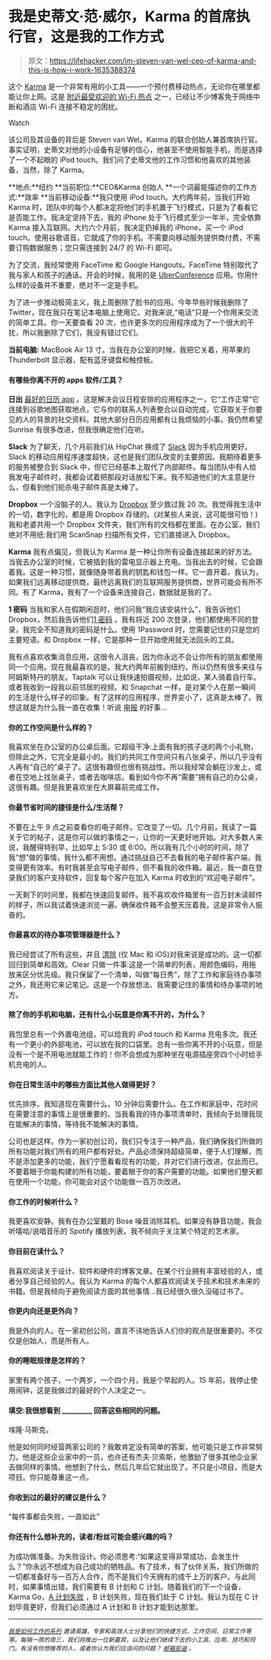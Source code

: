 # 我是史蒂文·范·威尔，Karma 的首席执行官，这是我的工作方式

> 原文：<https://lifehacker.com/im-steven-van-wel-ceo-of-karma-and-this-is-how-i-work-1635388374>

这个 [Karma](https://yourkarma.com/) 是一个非常有用的小工具——一个预付费移动热点，无论你在哪里都能让你上网。这是 [附近最受欢迎的 Wi-Fi 热点](https://lifehacker.com/five-best-mobile-hotspots-1523254435) 之一，已经让不少博客免于网络中断和酒店 Wi-Fi 连接不稳定的困扰。

Watch

该公司及其设备的背后是 Steven van Wel，Karma 的联合创始人兼首席执行官。事实证明，史蒂文对他的小设备有足够的信心，他甚至不使用智能手机，而是选择了一个不起眼的 iPod touch。我们问了史蒂文他的工作习惯和他喜欢的其他装备，当然，除了 Karma。

**地点:**纽约
**当前职位:**CEO&Karma 创始人
**一个词最能描述你的工作方式:**效率
**当前移动设备:**我只使用 iPod touch。大约两年前，当我们开始 Karma 时，团队中的每个人都决定将他们的手机置于飞行模式，只是为了看看它是否能工作。我决定坚持下去，我的 iPhone 处于飞行模式至少一年半，完全依靠 Karma 接入互联网。大约六个月前，我决定扔掉我的 iPhone，买一个 iPod touch。使用谷歌语音，它就成了你的手机。不需要向移动服务提供商付费，不需要订购数据服务；您只需连接到 24/7 的 Wi-Fi 即可。

为了交流，我经常使用 FaceTime 和 Google Hangouts。FaceTime 特别取代了我与家人和孩子的通话。开会的时候，我用的是 [UberConference](https://www.uberconference.com/) 应用。你用什么样的设备并不重要，绝对不一定是手机。

为了进一步推动极简主义，我上周删除了脸书的应用。今年早些时候我删除了 Twitter，现在我只在笔记本电脑上使用它。对我来说,“电话”只是一个你用来交流的简单工具。你一天要查看 20 次，也许更多次的应用程序成为了一个很大的干扰，所以我删除了它们，我没有错过它们。

**当前电脑:** MacBook Air 13 寸。当我在办公室的时候，我把它关着，用苹果的 Thunderbolt 显示器，配有蓝牙键盘和触控板。

#### 有哪些你离不开的 apps 软件/工具？

**日出**
[最好的日历 app](http://lifehacker.com/sunrise-is-a-smart-calendar-that-puts-important-info-fr-5985267) 。这是解决会议日程安排的应用程序之一，它“工作正常”它连接到谷歌地图获取地点，它与你的联系人列表整合以自动完成，它获取关于你要见的人的背景的社交资料。其他大部分日历应用都有让我烦恼的小事。我仍然希望 Sunrise 有很多改进，但我很确定他们在听。

**Slack**
为了聊天，几个月前我们从 HipChat 换成了 [Slack](http://slack.com) 因为手机应用更好。Slack 的移动应用程序速度超快，这也是我们团队改变的主要原因。我期待着更多的服务被整合到 Slack 中，但它已经基本上取代了内部邮件。每当团队中有人给我发电子邮件时，我都会试着把那段对话放松下来。我不知道他们的大主意是什么，但看到他们扼杀电子邮件真是太棒了。

**Dropbox**
一个没脑子的人。我认为 [Dropbox](https://lifehacker.com/seven-downloads-and-extensions-to-make-dropbox-even-mor-1533124676) 至少救过我 20 次。我觉得我生活中的一切，数字化的，都是用 Dropbox 存储的。(对某些人来说，这可能很可怕！)我和老婆共用一个 Dropbox 文件夹，我们所有的文档都在里面。在办公室，我们绝对不用纸:我们用 ScanSnap 扫描所有文件，它们直接进入 Dropbox。

**Karma**
我有点偏见，但我认为 Karma 是一种让你所有设备连接起来的好方法。当我去办公室的时候，它被插到我的雷电显示器上充电。当我出去的时候，它会跟着我。这是一种习惯，就像随身带着我的钥匙和钱包一样。它一直开着。我认为，如果我们远离移动提供商，最终远离我们的互联网服务提供商，世界可能会有所不同。有了 Karma，我有了一个设备来连接自己，数据就是我的了。

**1 密码**
当我和家人在假期闲逛时，他们问我“我应该安装什么”，我告诉他们 Dropbox，然后我告诉他们[1 密码](https://lifehacker.com/1password-gets-sharing-security-enhancements-wi-fi-sy-1440608966) 。我有将近 200 次登录，他们都使用不同的登录，我完全不知道我的密码是什么。使用 1Password 时，您需要记住的只是您的主要短语。和 Dropbox 一样，它是那种一旦开始使用就无法回头的工具。

我有点喜欢收集消息应用，这很令人沮丧，因为你永远不会让你所有的朋友都使用同一个应用。现在我最喜欢的是。我大约两年前搬到纽约，所以仍然有很多来往与阿姆斯特丹的朋友。Taptalk 可以让我快速拍摄视频，比如说，某人骑着自行车。或者我收到一段我以前邻居的视频。和 Snapchat 一样，是对某个人在那一瞬间的生活是什么样子的印象。有了这样的应用程序，世界变小了，这真是太棒了。我想这就是为什么我一直在收集！听说 [电报](https://telegram.org/) 的好事...

#### 你的工作空间是什么样的？

我喜欢坐在办公室的办公桌后面。它超级干净:上面有我的孩子送的两个小礼物，但除此之外，它完全是最小的。我们的共同工作空间只有八张桌子，所以几乎没有人再有“自己的”桌子了。这很有趣但也很有挑战性。所以我经常会躺在沙发上，或者在空地上找张桌子，或者去咖啡店。看到如今你不再“需要”拥有自己的办公桌，这很有趣。但是我更喜欢坐在大屏幕前完成工作。

#### 你最节省时间的捷径是什么/生活帮？

不要在上午 9 点之前查看你的电子邮件。它改变了一切。几个月前，我读了一篇关于它的帖子，这是你可以做的事情之一，让你的一天更好地开始。对大多数人来说，我醒得特别早，比如早上 5:30 或 6:00。所以我有几个小时的时间，除了我“想”做的事情，我什么都不用想。通过挑战自己不去看我的电子邮件客户端，我变得更有效率。有时我甚至会写电子邮件，但不看我的收件箱。最近，我一直在登录我们的客户支持软件，回复每个客户在加入 Karma 时收到的“欢迎电子邮件”。

一天剩下的时间里，我都在快速回复邮件。我不喜欢收件箱里有一百万封未读邮件的样子，所以我试着快速浏览一遍。确保收件箱不会整天压着我，这是非常令人振奋的。

#### 你最喜欢的待办事项管理器是什么？

我已经尝试了所有这些，并且 [清除](https://lifehacker.com/clear-for-iphone-updated-for-ios-7-with-a-tweaked-inter-1434443416) (仅 Mac 和 iOS)对我来说是成功的。这一切都回归到简单和高效。Clear 只做一件事:这是一个简单的列表，用颜色编码，用拖放来区分优先级。我只保留了一个清单，叫做“每日秀”，除了工作和家庭待办事项之外，我还用它来记笔记。这是一个存放想法、我需要记住的事情和待办事项的地方。

#### 除了你的手机和电脑，还有什么小玩意是你离不开的，为什么？

我包里总有一个外置电池组，可以给我的 iPod touch 和 Karma 充电多次。我还有一个更小的外部电池，可以放在我的口袋里。总有一些你离不开的小玩意，但是没有一个是不用电池就能工作的！你不会想成为那种坐在电源插座旁四个小时给手机充电的人。

#### 你在日常生活中的哪些方面比其他人做得更好？

优先排序。我知道现在需要什么，10 分钟后需要什么。在工作和家庭中，花时间在需要注意的事情上是很重要的。当我看我的待办事项清单时，我倾向于处理我现在能解决的事情，等待我不能解决的事情。

公司也是这样。作为一家初创公司，我们只专注于一种产品，我们确保我们所做的所有功能对我们所有的用户都有好处。产品必须保持超级简单，便于人们理解，而不是添加更多的功能，我们宁愿看看现有的功能，并对它们进行改进。仅此而已。不要着眼于你能构建的所有功能，要着眼于你的客户需要的功能。如果他们整天都在使用一个功能，你可能会对这个功能做一百万次改进。

#### 你工作的时候听什么？

我更喜欢安静。我有在办公室戴的 Bose 噪音消除耳机。如果没有静音功能，我会听嘻哈/说唱音乐的 Spotify 播放列表。我不倾向于关注某个特定的艺术家。

#### 你目前在读什么？

我喜欢阅读关于设计、软件和硬件的博客文章。在某个行业拥有丰富经验的人，或者分享自己经验的人。我认为 Karma 的每个人都喜欢阅读关于技术和技术未来的书籍。但是我倾向于避免阅读方面的其他事情...我已经很久很久没碰过书了。

#### 你更内向还是更外向？

我是外向的人。在一家初创公司，直言不讳地告诉人们你的观点是很重要的。不仅仅是创始人，而是所有人。

#### 你的睡眠规律是怎样的？

家里有两个孩子，一个两岁，一个四个月，我是个早起的人。15 年前，我停止使用闹钟，这是我做过的最好的个人决定之一。

#### 填空:我很想看到 _________ 回答这些相同的问题。

埃隆·马斯克。

他是如何同时经营两家公司的？我敢肯定没有简单的答案，他可能只是工作非常努力。他是这些企业家中的一员，也许还有杰夫·贝索斯，他激励了很多其他企业家去做同样的事情。他想到了什么，然后几年后它就出现了。不只是小项目，而是大项目。你只能尊重这一点。

#### 你收到过的最好的建议是什么？

“每件事都会失败，一直如此”

#### 你还有什么想补充的，读者/粉丝可能会感兴趣的吗？

为成功做准备。为失败设计。你必须思考:“如果这变得非常成功，会发生什么？”你永远不想成为自己成功的牺牲品。有了技术，有了伙伴关系，我们所做的一切都准备好与一百万人合作，而不是我们今天拥有的成千上万的客户。与此同时，如果事情出错，我们需要有 B 计划和 C 计划。随着我们的下一个设备，Karma Go，[A 计划失败](https://blog.yourkarma.com/when-will-karma-lte-launch) ，B 计划失败，现在我们处于 C 计划。我认为现在 C 计划毕竟更好，但我们必须通过 A 计划和 B 计划才能到达那里。

* * *

<small></small>*[<small>*我是如何工作的系列*</small>](http://lifehacker.com/how-i-work/) <small>*邀请英雄、专家和高效人士分享他们的快捷方式、工作空间、日常工作等等。每隔一周的周三，我们将推出一位新嘉宾，以及让他们继续下去的小工具、应用、技巧和窍门。有没有你想推荐的人，或者你认为我们应该问的问题？*</small> [<small>*邮箱安迪*</small>](mailto:andy@lifehacker.com) <small>*。*</small>*